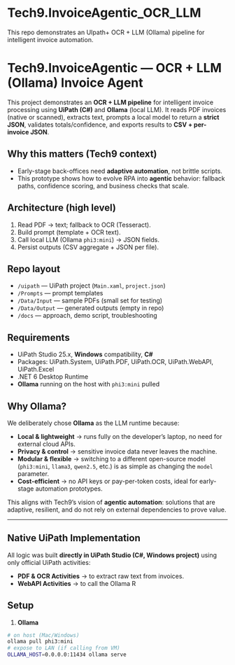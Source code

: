 # Tech9.InvoiceAgentic_OCR_LLM
This repo demonstrates an UIpath+ OCR + LLM (Ollama) pipeline for intelligent invoice automation.
# Tech9.InvoiceAgentic — OCR + LLM (Ollama) Invoice Agent

This project demonstrates an **OCR + LLM pipeline** for intelligent invoice processing using **UiPath (C#)** and **Ollama** (local LLM). It reads PDF invoices (native or scanned), extracts text, prompts a local model to return a **strict JSON**, validates totals/confidence, and exports results to **CSV + per-invoice JSON**.

## Why this matters (Tech9 context)
- Early-stage back-offices need **adaptive automation**, not brittle scripts.
- This prototype shows how to evolve RPA into **agentic** behavior: fallback paths, confidence scoring, and business checks that scale.

## Architecture (high level)
1. Read PDF → text; fallback to OCR (Tesseract).
2. Build prompt (template + OCR text).
3. Call local LLM (Ollama `phi3:mini`) → JSON fields.
4. Persist outputs (CSV aggregate + JSON per file).

## Repo layout
- `/uipath` — UiPath project (`Main.xaml`, `project.json`)
- `/Prompts` — prompt templates
- `/Data/Input` — sample PDFs (small set for testing)
- `/Data/Output` — generated outputs (empty in repo)
- `/docs` — approach, demo script, troubleshooting

## Requirements
- UiPath Studio 25.x, **Windows** compatibility, **C#**
- Packages: UiPath.System, UiPath.PDF, UiPath.OCR, UiPath.WebAPI, UiPath.Excel
- .NET 6 Desktop Runtime
- **Ollama** running on the host with `phi3:mini` pulled
## Why Ollama?

We deliberately chose **Ollama** as the LLM runtime because:  
-  **Local & lightweight** → runs fully on the developer’s laptop, no need for external cloud APIs.  
-  **Privacy & control** → sensitive invoice data never leaves the machine.  
-  **Modular & flexible** → switching to a different open-source model (`phi3:mini`, `llama3`, `qwen2.5`, etc.) is as simple as changing the `model` parameter.  
-  **Cost-efficient** → no API keys or pay-per-token costs, ideal for early-stage automation prototypes.  

This aligns with Tech9’s vision of **agentic automation**: solutions that are adaptive, resilient, and do not rely on external dependencies to prove value.  

---

## Native UiPath Implementation

All logic was built **directly in UiPath Studio (C#, Windows project)** using only official UiPath activities:  
- **PDF & OCR Activities** → to extract raw text from invoices.  
- **WebAPI Activities** → to call the Ollama R




## Setup
1) **Ollama**
```bash
# on host (Mac/Windows)
ollama pull phi3:mini
# expose to LAN (if calling from VM)
OLLAMA_HOST=0.0.0.0:11434 ollama serve




